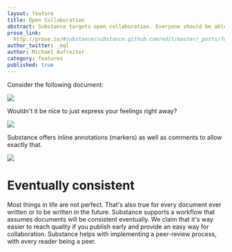 ```yaml
---
layout: feature
title: Open Collaboration
abstract: Substance targets open collaboration. Everyone should be able to contribute to a document, without the hurdles.
prose_link:
  http://prose.io/#substance/substance.github.com/edit/master/_posts/features/0100-01-02-collaboration.md
author_twitter: _mql
author: Michael Aufreiter
category: features
published: true
---
```


Consider the following document:

![]({{site.baseurl}}/assets/images/illustrations/collaboration-1.png)

Wouldn't it be nice to just express your feelings right away?

![]({{site.baseurl}}/assets/images/illustrations/collaboration-2.png)

Substance offers inline annotations (markers) as well as comments to allow exactly that.

![]({{site.baseurl}}/assets/images/illustrations/collaboration-3.png)

# Eventually consistent

Most things in life are not perfect. That's also true for every document ever written or to be written in the future. Substance supports a workflow that assumes documents will be consistent eventually. We claim that it's way easier to reach quality if you publish early and provide an easy way for collaboration. Substance helps with implementing a peer-review process, with every reader being a peer.
